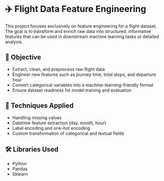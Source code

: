 # ✈️ Flight Data Feature Engineering

This project focuses exclusively on feature engineering for a flight dataset. The goal is to transform and enrich raw data into structured, informative features that can be used in downstream machine learning tasks or detailed analysis.

## 🎯 Objective

- Extract, clean, and preprocess raw flight data
- Engineer new features such as journey time, total stops, and departure hour
- Convert categorical variables into a machine-learning-friendly format
- Ensure dataset readiness for model training and evaluation

## 🔧 Techniques Applied

- Handling missing values
- Datetime feature extraction (day, month, hour)
- Label encoding and one-hot encoding
- Custom transformation of categorical and textual fields

## 🛠️ Libraries Used

- Python
- Pandas
- Sklearn
